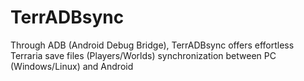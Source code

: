 # TerrADBsync
 Through ADB (Android Debug Bridge), TerrADBsync offers effortless Terraria save files (Players/Worlds) synchronization between PC (Windows/Linux) and Android 
